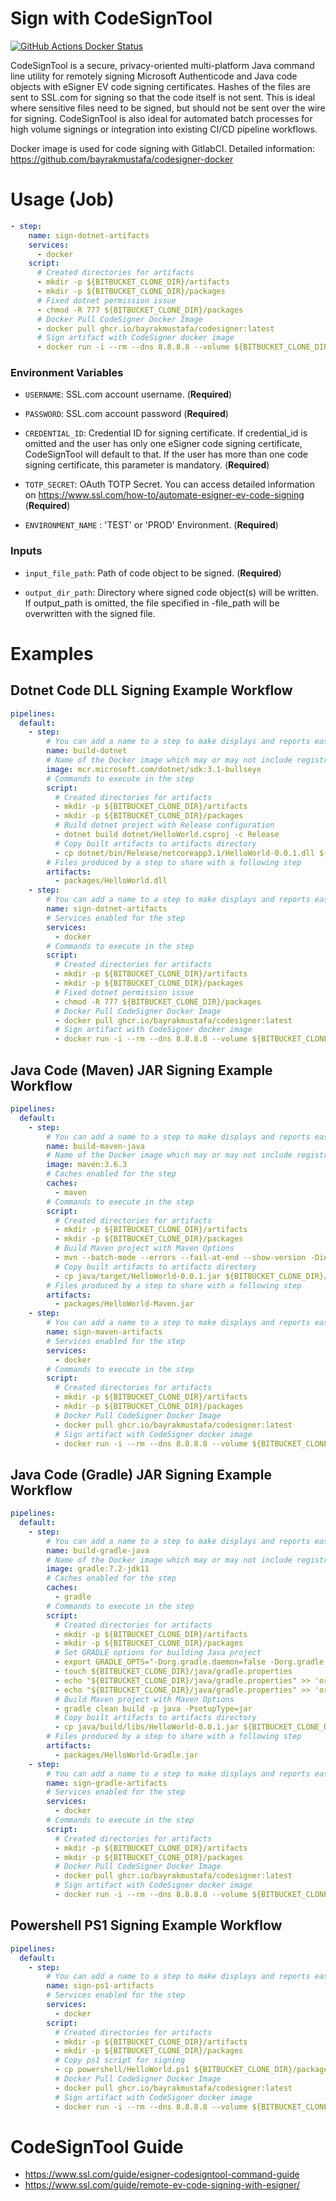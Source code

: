 # Sign with CodeSignTool

[![GitHub Actions Docker Status](https://github.com/bayrakmustafa/codesigner-docker/workflows/Docker%20Image%20CI/badge.svg)](https://github.com/bayrakmustafa/codesigner-docker)

CodeSignTool is a secure, privacy-oriented multi-platform Java command line utility for remotely signing Microsoft Authenticode and Java code objects with eSigner EV code signing certificates. Hashes of the files are sent to SSL.com for signing so that the code itself is not sent. This is ideal where sensitive files need to be signed, but should not be sent over the wire for signing. CodeSignTool is also ideal for automated batch processes for high volume signings or integration into existing CI/CD pipeline workflows.

Docker image is used for code signing with GitlabCI. Detailed information: https://github.com/bayrakmustafa/codesigner-docker

# Usage (Job)

<!-- start usage -->
```yaml
- step:
    name: sign-dotnet-artifacts
    services:
      - docker
    script:
      # Created directories for artifacts
      - mkdir -p ${BITBUCKET_CLONE_DIR}/artifacts
      - mkdir -p ${BITBUCKET_CLONE_DIR}/packages
      # Fixed dotnet permission issue
      - chmod -R 777 ${BITBUCKET_CLONE_DIR}/packages
      # Docker Pull CodeSigner Docker Image
      - docker pull ghcr.io/bayrakmustafa/codesigner:latest
      # Sign artifact with CodeSigner docker image
      - docker run -i --rm --dns 8.8.8.8 --volume ${BITBUCKET_CLONE_DIR}/packages:/codesign/examples --volume ${BITBUCKET_CLONE_DIR}/artifacts:/codesign/output -e USERNAME=${USERNAME} -e PASSWORD=${PASSWORD} -e CREDENTIAL_ID=${CREDENTIAL_ID} -e TOTP_SECRET=${TOTP_SECRET} -e ENVIRONMENT_NAME=${ENVIRONMENT_NAME} ghcr.io/bayrakmustafa/codesigner:latest sign -input_file_path=/codesign/examples/HelloWorld.dll -output_dir_path=/codesign/output
```
<!-- end usage -->

### Environment Variables

* `USERNAME`: SSL.com account username. (**Required**)

* `PASSWORD`: SSL.com account password (**Required**)

* `CREDENTIAL_ID`: Credential ID for signing certificate. If credential_id is omitted and the user has only one eSigner code signing certificate, CodeSignTool will default to that. If the user has more than one code signing certificate, this parameter is mandatory. (**Required**)

* `TOTP_SECRET`: OAuth TOTP Secret. You can access detailed information on https://www.ssl.com/how-to/automate-esigner-ev-code-signing (**Required**)

* `ENVIRONMENT_NAME` : 'TEST' or 'PROD' Environment. (**Required**)

### Inputs

* `input_file_path`: Path of code object to be signed. (**Required**)

* `output_dir_path`: Directory where signed code object(s) will be written. If output_path is omitted, the file specified in -file_path will be overwritten with the signed file.

# Examples

## Dotnet Code DLL Signing Example Workflow

<!-- start dotnet usage -->
```yml
pipelines:
  default:
    - step:
        # You can add a name to a step to make displays and reports easier to read and understand.
        name: build-dotnet
        # Name of the Docker image which may or may not include registry URL, tag, and digest value
        image: mcr.microsoft.com/dotnet/sdk:3.1-bullseye
        # Commands to execute in the step
        script:
          # Created directories for artifacts
          - mkdir -p ${BITBUCKET_CLONE_DIR}/artifacts
          - mkdir -p ${BITBUCKET_CLONE_DIR}/packages
          # Build dotnet project with Release configuration
          - dotnet build dotnet/HelloWorld.csproj -c Release
          # Copy built artifacts to artifacts directory
          - cp dotnet/bin/Release/netcoreapp3.1/HelloWorld-0.0.1.dll ${BITBUCKET_CLONE_DIR}/packages/HelloWorld.dll
        # Files produced by a step to share with a following step
        artifacts:
          - packages/HelloWorld.dll
    - step:
        # You can add a name to a step to make displays and reports easier to read and understand.
        name: sign-dotnet-artifacts
        # Services enabled for the step
        services:
          - docker
        # Commands to execute in the step
        script:
          # Created directories for artifacts
          - mkdir -p ${BITBUCKET_CLONE_DIR}/artifacts
          - mkdir -p ${BITBUCKET_CLONE_DIR}/packages
          # Fixed dotnet permission issue
          - chmod -R 777 ${BITBUCKET_CLONE_DIR}/packages
          # Docker Pull CodeSigner Docker Image
          - docker pull ghcr.io/bayrakmustafa/codesigner:latest
          # Sign artifact with CodeSigner docker image
          - docker run -i --rm --dns 8.8.8.8 --volume ${BITBUCKET_CLONE_DIR}/packages:/codesign/examples --volume ${BITBUCKET_CLONE_DIR}/artifacts:/codesign/output -e USERNAME=${USERNAME} -e PASSWORD=${PASSWORD} -e CREDENTIAL_ID=${CREDENTIAL_ID} -e TOTP_SECRET=${TOTP_SECRET} -e ENVIRONMENT_NAME=${ENVIRONMENT_NAME} ghcr.io/bayrakmustafa/codesigner:latest sign -input_file_path=/codesign/examples/HelloWorld.dll -output_dir_path=/codesign/output
```
<!-- end dotnet usage -->

## Java Code (Maven) JAR Signing Example Workflow

<!-- start maven usage -->
```yml
pipelines:
  default:
    - step:
        # You can add a name to a step to make displays and reports easier to read and understand.
        name: build-maven-java
        # Name of the Docker image which may or may not include registry URL, tag, and digest value
        image: maven:3.6.3
        # Caches enabled for the step
        caches:
          - maven
        # Commands to execute in the step
        script:
          # Created directories for artifacts
          - mkdir -p ${BITBUCKET_CLONE_DIR}/artifacts
          - mkdir -p ${BITBUCKET_CLONE_DIR}/packages
          # Build Maven project with Maven Options
          - mvn --batch-mode --errors --fail-at-end --show-version -DinstallAtEnd=true -DdeployAtEnd=true clean install -f java/pom.xml
          # Copy built artifacts to artifacts directory
          - cp java/target/HelloWorld-0.0.1.jar ${BITBUCKET_CLONE_DIR}/packages/HelloWorld-Maven.jar
        # Files produced by a step to share with a following step
        artifacts:
          - packages/HelloWorld-Maven.jar
    - step:
        # You can add a name to a step to make displays and reports easier to read and understand.
        name: sign-maven-artifacts
        # Services enabled for the step
        services:
          - docker
        # Commands to execute in the step
        script:
          # Created directories for artifacts
          - mkdir -p ${BITBUCKET_CLONE_DIR}/artifacts
          - mkdir -p ${BITBUCKET_CLONE_DIR}/packages
          # Docker Pull CodeSigner Docker Image
          - docker pull ghcr.io/bayrakmustafa/codesigner:latest
          # Sign artifact with CodeSigner docker image
          - docker run -i --rm --dns 8.8.8.8 --volume ${BITBUCKET_CLONE_DIR}/packages:/codesign/examples --volume ${BITBUCKET_CLONE_DIR}/artifacts:/codesign/output -e USERNAME=${USERNAME} -e PASSWORD=${PASSWORD} -e CREDENTIAL_ID=${CREDENTIAL_ID} -e TOTP_SECRET=${TOTP_SECRET} -e ENVIRONMENT_NAME=${ENVIRONMENT_NAME} ghcr.io/bayrakmustafa/codesigner:latest sign -input_file_path=/codesign/examples/HelloWorld-Maven.jar -output_dir_path=/codesign/output
```
<!-- end maven usage -->

## Java Code (Gradle) JAR Signing Example Workflow

<!-- start gradle usage -->
```yml
pipelines:
  default:
    - step:
        # You can add a name to a step to make displays and reports easier to read and understand.
        name: build-gradle-java
        # Name of the Docker image which may or may not include registry URL, tag, and digest value
        image: gradle:7.2-jdk11
        # Caches enabled for the step
        caches:
          - gradle
        # Commands to execute in the step
        script:
          # Created directories for artifacts
          - mkdir -p ${BITBUCKET_CLONE_DIR}/artifacts
          - mkdir -p ${BITBUCKET_CLONE_DIR}/packages
          # Set GRADLE options for building Java project
          - export GRADLE_OPTS="-Dorg.gradle.daemon=false -Dorg.gradle.workers.max=4"
          - touch ${BITBUCKET_CLONE_DIR}/java/gradle.properties
          - echo "${BITBUCKET_CLONE_DIR}/java/gradle.properties" >> 'org.gradle.daemon=false'
          - echo "${BITBUCKET_CLONE_DIR}/java/gradle.properties" >> 'org.gradle.workers.max=4'
          # Build Maven project with Maven Options
          - gradle clean build -p java -PsetupType=jar
          # Copy built artifacts to artifacts directory
          - cp java/build/libs/HelloWorld-0.0.1.jar ${BITBUCKET_CLONE_DIR}/packages/HelloWorld-Gradle.jar
        # Files produced by a step to share with a following step
        artifacts:
          - packages/HelloWorld-Gradle.jar
    - step:
        # You can add a name to a step to make displays and reports easier to read and understand.
        name: sign-gradle-artifacts
        # Services enabled for the step
        services:
          - docker
        # Commands to execute in the step
        script:
          # Created directories for artifacts
          - mkdir -p ${BITBUCKET_CLONE_DIR}/artifacts
          - mkdir -p ${BITBUCKET_CLONE_DIR}/packages
          # Docker Pull CodeSigner Docker Image
          - docker pull ghcr.io/bayrakmustafa/codesigner:latest
          # Sign artifact with CodeSigner docker image
          - docker run -i --rm --dns 8.8.8.8 --volume ${BITBUCKET_CLONE_DIR}/packages:/codesign/examples --volume ${BITBUCKET_CLONE_DIR}/artifacts:/codesign/output -e USERNAME=${USERNAME} -e PASSWORD=${PASSWORD} -e CREDENTIAL_ID=${CREDENTIAL_ID} -e TOTP_SECRET=${TOTP_SECRET} -e ENVIRONMENT_NAME=${ENVIRONMENT_NAME} ghcr.io/bayrakmustafa/codesigner:latest sign -input_file_path=/codesign/examples/HelloWorld-Gradle.jar -output_dir_path=/codesign/output
```
<!-- end gradle usage -->

## Powershell PS1 Signing Example Workflow

<!-- start powershell usage -->
```yml
pipelines:
  default:
    - step:
        # You can add a name to a step to make displays and reports easier to read and understand.
        name: sign-ps1-artifacts
        # Services enabled for the step
        services:
          - docker
        script:
          # Created directories for artifacts
          - mkdir -p ${BITBUCKET_CLONE_DIR}/artifacts
          - mkdir -p ${BITBUCKET_CLONE_DIR}/packages
          # Copy ps1 script for signing
          - cp powershell/HelloWorld.ps1 ${BITBUCKET_CLONE_DIR}/packages/HelloWorld.ps1
          # Docker Pull CodeSigner Docker Image
          - docker pull ghcr.io/bayrakmustafa/codesigner:latest
          # Sign artifact with CodeSigner docker image
          - docker run -i --rm --dns 8.8.8.8 --volume ${BITBUCKET_CLONE_DIR}/packages:/codesign/examples --volume ${BITBUCKET_CLONE_DIR}/artifacts:/codesign/output -e USERNAME=${USERNAME} -e PASSWORD=${PASSWORD} -e CREDENTIAL_ID=${CREDENTIAL_ID} -e TOTP_SECRET=${TOTP_SECRET} -e ENVIRONMENT_NAME=${ENVIRONMENT_NAME} ghcr.io/bayrakmustafa/codesigner:latest sign -input_file_path=/codesign/examples/HelloWorld.ps1 -output_dir_path=/codesign/output
```
<!-- end powershell usage -->

# CodeSignTool Guide

* https://www.ssl.com/guide/esigner-codesigntool-command-guide
* https://www.ssl.com/guide/remote-ev-code-signing-with-esigner/
